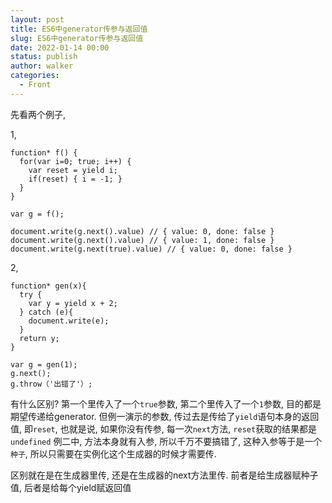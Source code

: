 ```yaml
---
layout: post
title: ES6中generator传参与返回值
slug: ES6中generator传参与返回值
date: 2022-01-14 00:00
status: publish
author: walker
categories: 
  - Front
---
```


先看两个例子, 

1,
```
function* f() {
  for(var i=0; true; i++) {
    var reset = yield i;
    if(reset) { i = -1; }
  }
}

var g = f();

document.write(g.next().value) // { value: 0, done: false }
document.write(g.next().value) // { value: 1, done: false }
document.write(g.next(true).value) // { value: 0, done: false }
```
2, 
```
function* gen(x){
  try {
    var y = yield x + 2;
  } catch (e){ 
    document.write(e);
  }
  return y;
}

var g = gen(1);
g.next();
g.throw（'出错了'）;
```
有什么区别?
第一个里传入了一个`true`参数, 第二个里传入了一个`1`参数, 目的都是期望传递给generator.
但例一演示的参数, 传过去是传给了`yield`语句本身的返回值, 即`reset`, 也就是说, 如果你没有传参, 每一次`next`方法, `reset`获取的结果都是`undefined`
例二中, 方法本身就有入参, 所以千万不要搞错了, 这种入参等于是一个`种子`, 所以只需要在实例化这个生成器的时候才需要传. 

区别就在是在生成器里传, 还是在生成器的next方法里传. 前者是给生成器赋种子值, 后者是给每个yield赋返回值
